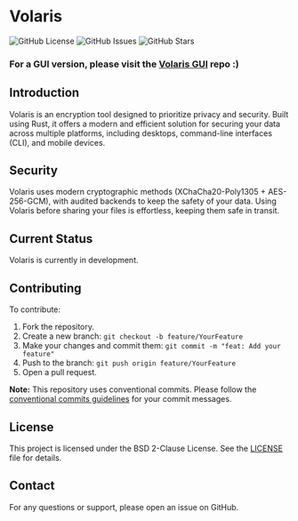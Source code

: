 # Volaris
![GitHub License](https://img.shields.io/github/license/volar-is/Volaris) ![GitHub Issues](https://img.shields.io/github/issues/volar-is/Volaris) ![GitHub Stars](https://img.shields.io/github/stars/volar-is/Volaris)
### For a GUI version, please visit the [Volaris GUI](https://github.com/volar-is/volaris-gui) repo :)


## Introduction

Volaris is an encryption tool designed to prioritize privacy and security. Built using Rust, it offers a modern and efficient solution for securing your data across multiple platforms, including desktops, command-line interfaces (CLI), and mobile devices.

## Security

Volaris uses modern cryptographic methods (XChaCha20-Poly1305 + AES-256-GCM), with audited backends to keep the safety of
your data. Using Volaris before sharing your files is effortless, keeping them safe in transit.

## Current Status

Volaris is currently in development.

## Contributing

To contribute:

1. Fork the repository.
2. Create a new branch:
   `git checkout -b feature/YourFeature`
3. Make your changes and commit them:
   `git commit -m "feat: Add your feature"`
4. Push to the branch:
   `git push origin feature/YourFeature`
5. Open a pull request.

**Note:** This repository uses conventional commits. Please follow the [conventional commits guidelines](https://www.conventionalcommits.org/en/v1.0.0/) for your commit messages.

## License

This project is licensed under the BSD 2-Clause License. See the [LICENSE](LICENSE) file for details.

## Contact

For any questions or support, please open an issue on GitHub.
